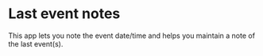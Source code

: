 # Last event notes

This app lets you note the event date/time and helps you maintain a note of the last event(s).
